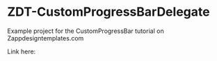 # ZDT-CustomProgressBarDelegate

Example project for the CustomProgressBar tutorial on Zappdesigntemplates.com

Link here: 